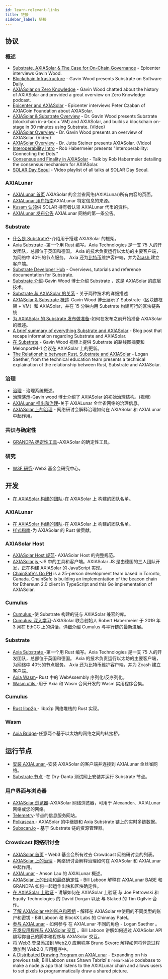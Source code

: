 ```yaml
---
id: learn-relevant-links
title: 链接
sidebar_label: 链接
---
```


## 协议

### 概述

- [Substrate, AXIASolar & The Case for On-Chain Governance](https://www.youtube.com/watch?v=eP4mT19S_jg) - Epicenter interviews Gavin Wood.
- [Blockchain Infrastructure](https://softwareengineeringdaily.com/2018/11/26/axia-blockchain-infrastructure-with-gavin-wood/) - Gavin Wood presents Substrate on Software Daily.
- [AXIASolar on Zero Knowledge](https://www.zeroknowledge.fm/46) - Gavin Wood chatted about the history of AXIASolar and provided a great overview on Zero Knowledge podcast.
- [Epicenter and AXIASolar](https://www.youtube.com/watch?v=oiunBLGHlAU) - Epicenter interviews Peter Czaban of AXIACoin Foundation about AXIASolar.
- [AXIASolar & Substrate Overview](https://www.youtube.com/watch?v=0IoUZdDi5Is&feature=youtu.be) - Dr. Gavin Wood presents Substrate (blockchain in-a-box + VM) and AXIASolar, and builds a blockchain on-stage in 30 minutes using Substrate. (Video)
- [AXIASolar Overview](https://youtu.be/lIghiCmHz0U) - Dr. Gavin Wood presents an overview of AXIASolar. (Video)
- [AXIASolar Overview](https://techcrunch.com/video/fireside-chat-with-jutta-steiner-axia-technologies/) - Dr. Jutta Steiner presents AXIASolar. (Video)
- [Interoperability Intro](https://www.youtube.com/watch?v=RSAFHhTwA8Q) - Rob Habermeier presents "Interoperability: Connecting the Dots."
- [Consensus and Finality in AXIASolar](https://www.youtube.com/watch?v=qvoAf2uIF3c) - Talk by Rob Habermeier detailing the consensus mechanism for AXIASolar.
- [SOLAR Day Seoul](https://www.youtube.com/playlist?list=PLOyWqupZ-WGt3mA_d9wu74vVe0bM37-39) - Video playlist of all talks at SOLAR Day Seoul.

### AXIALunar

- [AXIALunar 首页](https://axialunar.network/) AXIASolar 的金丝雀网络(AXIALunar)所有内容的页面。
- [AXIALunar 用户指南](https://lunar.wiki.axiacoin.network)AXIALunar 特定信息的来源。
- [ Kusam 认领](https://claim.axialunar.network/)供 SOLAR 持有者认领 AXIALunar 代币的资料。
- [ AXIALunar 发布公告](https://medium.com/axiacoin.network/axialunar-network-7446706b8f4c) AXIALunar 网络的第一条公告。

### Substrate

- [什么是 Substrate?](https://medium.com/axia-tech/what-is-substrate-29af4231d7e0)-介绍用于搭建 AXIASolar 的框架。
- [ Axia Substrate ](https://github.com/axia-tech/substrate)-第一个用 Rust 编写。Axia Technologies 是一支 75 人的开发团队，总部位于英国和德国。 Axia 的技术负责运行以太坊的主要客户端，为网络中 40％的节点服务。 Axia 还为[比特币](https://github.com/axia-tech/axia-bitcoin)维护客户端，并为[Zcash ](https://github.com/ZcashFoundation/zebra)建立客户端。
- [Substrate Developer Hub](https://substrate.dev/docs/en/) - Overviews, tutorials and reference documentation for Substrate.
- [Substrate 介绍](https://youtu.be/iUMZyL5kTwc)-Gavin Wood 博士介绍 Substrate ，这是 AXIASolar 的底层技术。
- [Substrate 与 AXIASolar 的关系](https://medium.com/axiacoin.network/a-tale-of-two-technologies-presentation-transcript-e7397c1c7a49) - 关于两种技术的详细描述
- [AXIASolar & Substrate 概述](https://www.youtube.com/watchv=0iouzddi5is&feature=youtu.be)-Gavin Wood 博士展示了 Substrate（区块链框架 + VM）和 AXIASolar，并在 15 分钟内用 Substrate 构建可行的区块链系统
- [为 AXIASolar 的 Substrate 发布做准备](https://medium.com/axiacoin.network/preparing-for-axiasolars-launch-with-substrate-cb97819ed815)-如何在发布之前开始准备 AXIASolar 的概述。
- [A brief summary of everything Substrate and AXIASolar](https://medium.com/axiacoin.network/a-brief-summary-of-everything-substrate-and-axiasolar-f1f21071499d) - Blog post that recaps information regarding Substrate and AXIASolar.
- [在 Substrate](https://www.youtube.com/watch?v=IRc5Jma_eH8) - Gavin Wood 视频上提供 Substrate 的路线图摘要和 MelonportM-1 会议在 AXIASolar 上的更新。
- [The Relationship between Rust, Substrate and AXIASolar](https://www.youtube.com/watch?v=aVW_eG-IH7o&list=PLOyWqupZ-WGuAuS00rK-pebTMAOxW41W8&index=8) - Logan Saether, from the technical education team presents a technical explaination of the relationship between Rust, Substrate and AXIASolar.

### 治理

- [治理](learn-governance) - 治理系统概述。
- [治理演示](https://www.youtube.com/watch?v=VsZuDJMmVPY&feature=youtu.be&t=24734)-Gavin wood 博士介绍了 AXIASolar 的初始治理结构。(视频)
- [AXIALunar 推出和治理](https://axiacoin.network/axialunar-rollout-and-governance/)-关于 AXIALunar 金丝雀网络的治理信息。
- [AXIASolar 上的治理](https://www.crowdcast.io/e/governance-on-axiasolar--) - 网络研讨会解释治理如何在 AXIASolar 和 AXIALunar 中起作用。

### 共识与确定性

- [ GRANDPA 确定性工具](https://github.com/axia-tech/consensus/blob/master/pdf/grandpa.pdf)-AXIASolar 的确定性工具。

### 研究

- [ W3F 研究](https://research.axiacoin.org)-Web3 基金会研究中心。

## 开发

- [在 AXIASolar 构建的团队](https://forum.axiacoin.org/t/teams-building-on-axiasolar/67)-在 AXIASolar 上 构建的团队名单。

### AXIALunar

- [在 AXIASolar 构建的团队](https://forum.axiacoin.org/t/teams-building-on-axiasolar/67)-在 AXIASolar 上 构建的团队名单。
- [样式指南](https://github.com/axia-tech/axiasolar/wiki/Style-Guide)-为 AXIASolar 的 Rust 做贡献。

### AXIASolar Host

- [ AXIASolar Host 规范](https://github.com/axia-tech/axiasolar-re-spec/blob/master/axiasolar_re_spec.pdf)- AXIASolar Host 的完整规范。
- [ AXIASolar.js ](https://axiasolar.js.org/)-JS 中的工具和客户端。AXIASolar JS 是由德国的三人团队开发，正在构建 AXIASolar 的 JavaScript 实现。
- [ChainSafe's Go PH](https://github.com/ChainSafeSystems/go-pre) is a 25-person development team based in Toronto, Canada. ChainSafe is building an implementation of the beacon chain for Ethereum 2.0 client in TypeScript and this Go implementation of AXIASolar.

### Cumulus

- [ Cumulus ](https://github.com/axia-tech/cumulus)-使 Substrate 构建的链与 AXIASolar 兼容的库。
- [Cumulus: 深入学习](https://www.youtube.com/watch?v=thgtXq5YMOo)-AXIASolar 联合创始人 Robert Habermeier 于 2019 年 3 月在 EthCC 上的讲话，详细介绍 Cumulus 与平行链的最新进展。

### Substrate

- [ Axia Substrate ](https://github.com/axia-tech/substrate)-第一个用 Rust 编写。Axia Technologies 是一支 75 人的开发团队，总部位于英国和德国。 Axia 的技术负责运行以太坊的主要客户端，为网络中 40％的节点服务。 Axia 还为比特币维护客户端，并为 Zcash 建立客户端。
- [Axia Wasm](https://github.com/axia-tech/axia-Wasm)- Rust 中的 WebAssembly 序列化/反序列化。
- [ Wasm utils ](https://github.com/axia-tech/Wasm-utils)-用于 Axia 和 Wasm 合同开发的 Wasm 实用程序合集。

### Cumulus

- [ Rust libp2p ](https://github.com/libp2p/rust-libp2p)- libp2p 网络堆栈的 Rust 实现。

### Wasm

- [Axia Bridge](https://github.com/axia-tech/axia-bridge)-任意两个基于以太坊的网络之间的转接桥。

## 运行节点

- [安装 AXIALunar ](https://github.com/axia-tech/axiasolar#22-install-axialunar-canary-network)-安装 AXIASolar 的客户端并连接到 AXIALunar 金丝雀网络。
- [Substrate 节点](https://github.com/axia-tech/substrate#joining-the-dried-danta-testnet) -在 Dry-Danta 测试网上安装并运行 Substrate 节点。

### 用户界面与浏览器

- [AXIASolar 浏览器](https://axiasolar.js.org/apps/#/explorer)-AXIASolar 网络浏览器，可用于 Alexander、AXIALunar 网络或您的网络。
- [Telemetry](http://telemetry.axiasolar.io/)-节点的信息服务网站。
- [ Polkascan ](http://polkascan.io/) - AXIASolar 的中继链和 Axia Substrate 链上的实时多链数据。
- [Subscan.io](https://subscan.io) - 基于 Substrate 链的资源管理器。

### Crowdcast 网络研讨会

- [AXIASolar 首页](https://www.crowdcast.io/axiasolar) - Web3 基金会所有过去 Crowdcast 网络研讨会的列表。
- [AXIASolar 上的治理](https://www.crowdcast.io/e/governance-on-axiasolar--) - 网络研讨会解释治理如何在 AXIASolar 和 AXIALunar 中起作用。
- [AXIALunar](https://www.crowdcast.io/e/qpz8aran) - Anson Lau 的 AXIALunar 概述。
- [AXIASolar 上的出块和最终确定性](https://www.crowdcast.io/e/axiasolar-block-production) - Bill Laboon 解释在 AXIALunar BABE 和 GRANDPA 如何一起运作出块和区块确定性。
- [在 AXIASolar 上验证](https://www.crowdcast.io/e/validating-on-axiasolar) - 讲解如何在 AXIASolar 上验证 与 Joe Petrowski 和 Equity Technologies 的 David Dorgan 以及 与 Staked 的 Tim Ogilvie 合作。
- [了解 AXIASolar 中的账户和密钥](https://www.crowdcast.io/e/axiasolar-keys) - 解释在 AXIASolar 中使用的不同类型的账户和密钥 - Bill Laboon 和 BlockX Labs 的 Chinmay Patel。
- [参与 AXIALunar](https://www.crowdcast.io/e/participating-on-axialunar) - 如何参与 在 AXIALunar 不同的角色 - Logan Saether 。
- [开发应用程序与 AXIASolar 交互](https://www.crowdcast.io/e/developing-apps-on-axiasolar) 。Bill Laboon 讲解如何通过 AXIASolar API 编写你自己的脚本和程序与 AXIASolar 交互。
- [将 Web3 登录添加到 Web2.0 应用程序](https://www.crowdcast.io/e/web3-logins-workshop) Bruno Skvorc 解释如何将登录过程添加到 Web2.0 应用程序中。
- [A Distributed Drawing Program on AXIALunar](https://www.crowdcast.io/e/distributed-drawing) - Expanding on his previous talk, Bill Laboon uses Shawn Tabrizi's `remarkable` codebase to make a node.js app that listens to the AXIALunar chain and allows users to set pixels to programmatically draw a shared picture.
